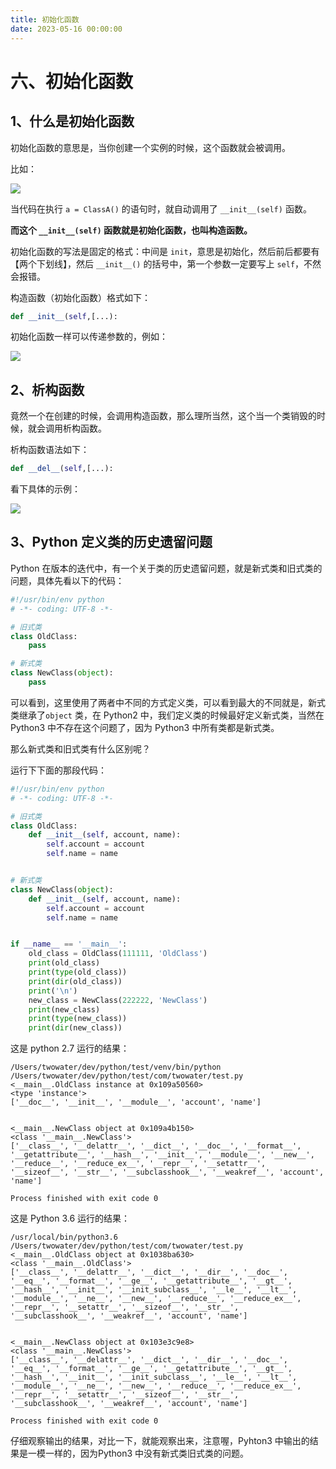 ```yaml
---
title: 初始化函数
date: 2023-05-16 00:00:00
---
```


# 六、初始化函数 #



## 1、什么是初始化函数 ##

初始化函数的意思是，当你创建一个实例的时候，这个函数就会被调用。

比如：

![](https://minio.testwn.com/img/blog/168425330772236.png)

当代码在执行 `a = ClassA()` 的语句时，就自动调用了 `__init__(self)` 函数。

**而这个 `__init__(self)`  函数就是初始化函数，也叫构造函数。**

初始化函数的写法是固定的格式：中间是 `init`，意思是初始化，然后前后都要有【两个下划线】，然后 `__init__()` 的括号中，第一个参数一定要写上 `self`，不然会报错。

构造函数（初始化函数）格式如下：

```python
def __init__(self,[...):
```


初始化函数一样可以传递参数的，例如：

![](https://minio.testwn.com/img/blog/168425330773588.png)




## 2、析构函数 ##

竟然一个在创建的时候，会调用构造函数，那么理所当然，这个当一个类销毁的时候，就会调用析构函数。

析构函数语法如下：

```python
def __del__(self,[...):
```

看下具体的示例：


![](https://minio.testwn.com/img/blog/168425330773540.png)



## 3、Python 定义类的历史遗留问题 ##

Python  在版本的迭代中，有一个关于类的历史遗留问题，就是新式类和旧式类的问题，具体先看以下的代码：

```python
#!/usr/bin/env python
# -*- coding: UTF-8 -*-

# 旧式类
class OldClass:
    pass

# 新式类
class NewClass(object):
    pass

```

可以看到，这里使用了两者中不同的方式定义类，可以看到最大的不同就是，新式类继承了`object` 类，在 Python2 中，我们定义类的时候最好定义新式类，当然在 Python3 中不存在这个问题了，因为 Python3 中所有类都是新式类。

那么新式类和旧式类有什么区别呢？

运行下下面的那段代码：

```python
#!/usr/bin/env python
# -*- coding: UTF-8 -*-

# 旧式类
class OldClass:
    def __init__(self, account, name):
        self.account = account
        self.name = name


# 新式类
class NewClass(object):
    def __init__(self, account, name):
        self.account = account
        self.name = name


if __name__ == '__main__':
    old_class = OldClass(111111, 'OldClass')
    print(old_class)
    print(type(old_class))
    print(dir(old_class))
    print('\n')
    new_class = NewClass(222222, 'NewClass')
    print(new_class)
    print(type(new_class))
    print(dir(new_class))

```

这是 python 2.7 运行的结果：

```
/Users/twowater/dev/python/test/venv/bin/python /Users/twowater/dev/python/test/com/twowater/test.py
<__main__.OldClass instance at 0x109a50560>
<type 'instance'>
['__doc__', '__init__', '__module__', 'account', 'name']


<__main__.NewClass object at 0x109a4b150>
<class '__main__.NewClass'>
['__class__', '__delattr__', '__dict__', '__doc__', '__format__', '__getattribute__', '__hash__', '__init__', '__module__', '__new__', '__reduce__', '__reduce_ex__', '__repr__', '__setattr__', '__sizeof__', '__str__', '__subclasshook__', '__weakref__', 'account', 'name']

Process finished with exit code 0

```

这是 Python 3.6 运行的结果：

```
/usr/local/bin/python3.6 /Users/twowater/dev/python/test/com/twowater/test.py
<__main__.OldClass object at 0x1038ba630>
<class '__main__.OldClass'>
['__class__', '__delattr__', '__dict__', '__dir__', '__doc__', '__eq__', '__format__', '__ge__', '__getattribute__', '__gt__', '__hash__', '__init__', '__init_subclass__', '__le__', '__lt__', '__module__', '__ne__', '__new__', '__reduce__', '__reduce_ex__', '__repr__', '__setattr__', '__sizeof__', '__str__', '__subclasshook__', '__weakref__', 'account', 'name']


<__main__.NewClass object at 0x103e3c9e8>
<class '__main__.NewClass'>
['__class__', '__delattr__', '__dict__', '__dir__', '__doc__', '__eq__', '__format__', '__ge__', '__getattribute__', '__gt__', '__hash__', '__init__', '__init_subclass__', '__le__', '__lt__', '__module__', '__ne__', '__new__', '__reduce__', '__reduce_ex__', '__repr__', '__setattr__', '__sizeof__', '__str__', '__subclasshook__', '__weakref__', 'account', 'name']

Process finished with exit code 0

```


仔细观察输出的结果，对比一下，就能观察出来，注意喔，Pyhton3 中输出的结果是一模一样的，因为Python3 中没有新式类旧式类的问题。